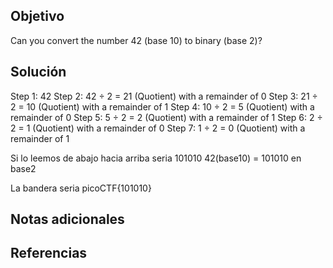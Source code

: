 ## Objetivo
Can you convert the number 42 (base 10) to binary (base 2)?
## Solución

Step 1: 42 
Step 2: 42 ÷ 2 = 21 (Quotient) with a remainder of 0 
Step 3: 21 ÷ 2 = 10 (Quotient) with a remainder of 1 
Step 4: 10 ÷ 2 = 5 (Quotient) with a remainder of 0 
Step 5: 5 ÷ 2 = 2 (Quotient) with a remainder of 1 
Step 6: 2 ÷ 2 = 1 (Quotient) with a remainder of 0 
Step 7: 1 ÷ 2 = 0 (Quotient) with a remainder of 1

Si lo leemos de abajo hacia arriba seria 101010
42(base10) = 101010 en base2

La bandera seria picoCTF{101010}
## Notas adicionales

## Referencias